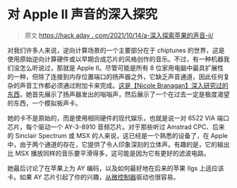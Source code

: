 # 对 Apple II 声音的深入探究

> 原文:[https://hack aday . com/2021/10/14/a-深入探索苹果的声音-ii/](https://hackaday.com/2021/10/14/a-deep-dive-into-the-sound-of-an-apple-ii/)

对我们许多人来说，逆向计算场景的一个主要部分在于 chiptunes 的世界，这是使用原始逆向计算硬件或以早期合成芯片的风格创作的音乐。不过，有一种机器我们没怎么听说过，那就是 Apple II。尽管可能是所有 8 位家用电脑中最具扩展性的一种，但除了连接到内存位置端口的扬声器之外，它缺乏声音通道，因此任何复杂的声音工作都必须通过附加卡来完成。[这是【Nicole Branagan】深入研究过的东西](https://nicole.express/2021/stop-mocking-me.html)，她首先展示了扬声器发出的嗡嗡声，然后展示了一个在过去一定是极度渴望的东西，一个模拟板声卡。

她的卡不是原始的，而是使用相同硬件的现代娱乐，也就是说一对 6522 VIA 端口芯片，每个驱动一个 AY-3-8910 音频芯片。对于那些听过 Amstrad CPC、后来的 Sinclair Spectrum 或 MSX 的人来说，这已经是一个熟悉的设备了，在 Apple 中，由于两个通道的存在，它提供了令人印象深刻的立体声。有趣的是，它的输出比 MSX 播放同样的音乐要平滑得多，这可能是因为它有更好的滤波电路。

她最后讨论了在苹果上为 AY 编码，以及如何最好地在后来的苹果 IIgs 上适应该卡。如果 AY 芯片引起了你的兴趣，[从微控制器](https://hackaday.com/2019/07/30/chiptunes-via-usb-midi-with-the-ay-3-8910/)驱动也很容易。
